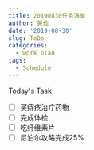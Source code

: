 ```yaml
---
title: 20190830任务清单
author: 黄俭
date: '2019-08-30'
slug: ToDo
categories:
  - work plan
tags:
  - Schedule
---
```

Today's Task

- [ ] 买痔疮治疗药物
- [ ] 完成体检
- [ ] 吃纤维素片
- [ ] 尼泊尔攻略完成25%
